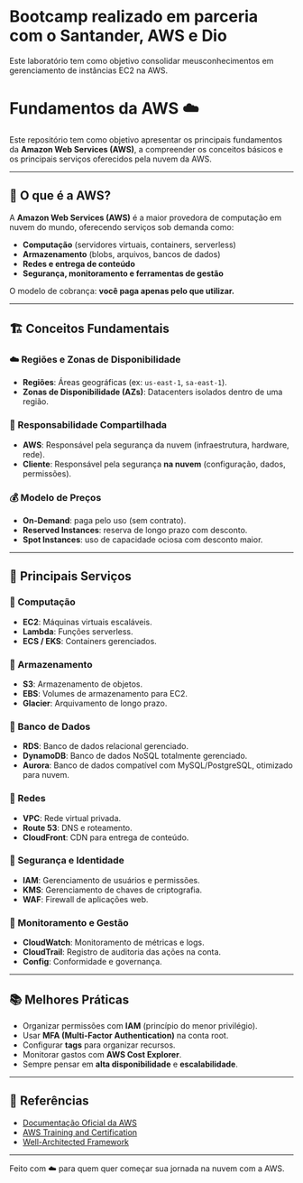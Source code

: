 # Bootcamp realizado em parceria com o Santander, AWS e Dio
Este laboratório tem como objetivo consolidar meusconhecimentos em gerenciamento de instâncias EC2 na AWS. 

# Fundamentos da AWS ☁️

Este repositório tem como objetivo apresentar os principais fundamentos da **Amazon Web Services (AWS)**, a compreender os conceitos básicos e os principais serviços oferecidos pela nuvem da AWS.

---

## 📌 O que é a AWS?

A **Amazon Web Services (AWS)** é a maior provedora de computação em nuvem do mundo, oferecendo serviços sob demanda como:
- **Computação** (servidores virtuais, containers, serverless)
- **Armazenamento** (blobs, arquivos, bancos de dados)
- **Redes e entrega de conteúdo**
- **Segurança, monitoramento e ferramentas de gestão**

O modelo de cobrança: **você paga apenas pelo que utilizar.**

---

## 🏗️ Conceitos Fundamentais

### ☁️ Regiões e Zonas de Disponibilidade
- **Regiões**: Áreas geográficas (ex: `us-east-1`, `sa-east-1`).
- **Zonas de Disponibilidade (AZs)**: Datacenters isolados dentro de uma região.


### 🔐 Responsabilidade Compartilhada
- **AWS**: Responsável pela segurança da nuvem (infraestrutura, hardware, rede).
- **Cliente**: Responsável pela segurança **na nuvem** (configuração, dados, permissões).

### 💰 Modelo de Preços
- **On-Demand**: paga pelo uso (sem contrato).
- **Reserved Instances**: reserva de longo prazo com desconto.
- **Spot Instances**: uso de capacidade ociosa com desconto maior.

---

## 🚀 Principais Serviços

### 🔹 Computação
- **EC2**: Máquinas virtuais escaláveis.
- **Lambda**: Funções serverless.
- **ECS / EKS**: Containers gerenciados.

### 🔹 Armazenamento
- **S3**: Armazenamento de objetos.
- **EBS**: Volumes de armazenamento para EC2.
- **Glacier**: Arquivamento de longo prazo.

### 🔹 Banco de Dados
- **RDS**: Banco de dados relacional gerenciado.
- **DynamoDB**: Banco de dados NoSQL totalmente gerenciado.
- **Aurora**: Banco de dados compatível com MySQL/PostgreSQL, otimizado para nuvem.

### 🔹 Redes
- **VPC**: Rede virtual privada.
- **Route 53**: DNS e roteamento.
- **CloudFront**: CDN para entrega de conteúdo.

### 🔹 Segurança e Identidade
- **IAM**: Gerenciamento de usuários e permissões.
- **KMS**: Gerenciamento de chaves de criptografia.
- **WAF**: Firewall de aplicações web.

### 🔹 Monitoramento e Gestão
- **CloudWatch**: Monitoramento de métricas e logs.
- **CloudTrail**: Registro de auditoria das ações na conta.
- **Config**: Conformidade e governança.

---

## 📚 Melhores Práticas
- Organizar permissões com **IAM** (princípio do menor privilégio).
- Usar **MFA (Multi-Factor Authentication)** na conta root.
- Configurar **tags** para organizar recursos.
- Monitorar gastos com **AWS Cost Explorer**.
- Sempre pensar em **alta disponibilidade** e **escalabilidade**.

---

## 📖 Referências
- [Documentação Oficial da AWS](https://docs.aws.amazon.com/)
- [AWS Training and Certification](https://aws.amazon.com/training/)
- [Well-Architected Framework](https://aws.amazon.com/architecture/well-architected/)

---

Feito com ☁️ para quem quer começar sua jornada na nuvem com a AWS.

